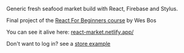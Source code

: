 Generic fresh seafood market build with React, Firebase and Stylus.

Final project of the <a href="https://ReactForBeginners.com/">React For Beginners course</a> by Wes Bos

You can see it alive here: <a href="https://react-market.netlify.app/">react-market.netlify.app/</a>

Don't want to log in? see a <a href="https://react-market.netlify.app/store/example">store example</a>